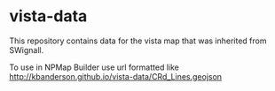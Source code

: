 # vista-data
This repository contains data for the vista map that was inherited from SWignall.

To use in NPMap Builder use url formatted like http://kbanderson.github.io/vista-data/CRd_Lines.geojson

